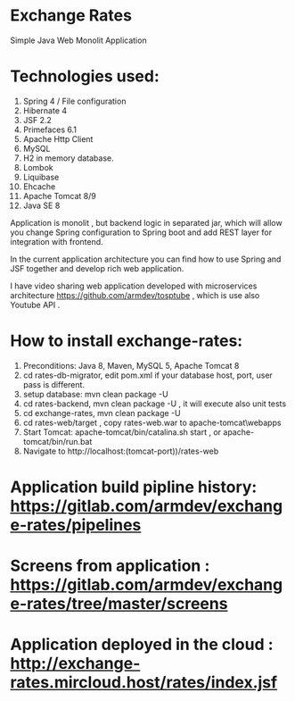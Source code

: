 Exchange Rates
==========

Simple Java Web Monolit Application

Technologies used:
==========

1. Spring 4 / File configuration
2. Hibernate 4
3. JSF 2.2
4. Primefaces 6.1
5. Apache Http Client
6. MySQL
7. H2 in memory database.
8. Lombok
9. Liquibase
10. Ehcache
11. Apache Tomcat 8/9
12. Java SE 8

Application is monolit , but backend logic in separated  jar, which will allow you change Spring configuration to Spring boot and add REST layer for integration with frontend.

In the current application architecture you can find how to use Spring and JSF together and develop rich web application.

I have video sharing web application developed with microservices architecture https://github.com/armdev/tosptube , which is use also Youtube API .


How to install exchange-rates:
==========

1. Preconditions: Java 8, Maven, MySQL 5, Apache Tomcat 8
2. cd rates-db-migrator, edit pom.xml if your database host, port, user pass is different.
3. setup database: mvn clean package -U 
4. cd rates-backend, mvn clean package -U , it will execute also unit tests
5. cd exchange-rates, mvn clean package -U
6. cd rates-web/target , copy rates-web.war to apache-tomcat\webapps
7. Start Tomcat: apache-tomcat/bin/catalina.sh start , or apache-tomcat/bin/run.bat
8. Navigate to http://localhost:(tomcat-port))/rates-web


Application build pipline history: https://gitlab.com/armdev/exchange-rates/pipelines
==========

Screens from application : https://gitlab.com/armdev/exchange-rates/tree/master/screens
==========
Application deployed in the cloud : http://exchange-rates.mircloud.host/rates/index.jsf
==========





